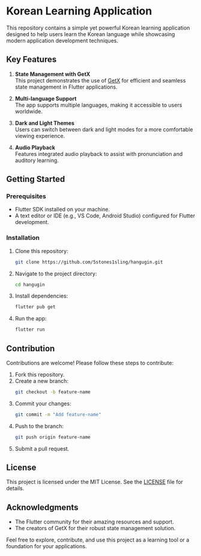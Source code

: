 # Korean Learning Application

This repository contains a simple yet powerful Korean learning application designed to help users learn the Korean language while showcasing modern application development techniques.

## Key Features

1. **State Management with GetX**  
   This project demonstrates the use of [GetX](https://pub.dev/packages/get) for efficient and seamless state management in Flutter applications.

2. **Multi-language Support**  
   The app supports multiple languages, making it accessible to users worldwide.

3. **Dark and Light Themes**  
   Users can switch between dark and light modes for a more comfortable viewing experience.

4. **Audio Playback**  
   Features integrated audio playback to assist with pronunciation and auditory learning.

## Getting Started

### Prerequisites
- Flutter SDK installed on your machine.
- A text editor or IDE (e.g., VS Code, Android Studio) configured for Flutter development.

### Installation
1. Clone this repository:
   ```bash
   git clone https://github.com/5stones1sling/hangugin.git
   ```
2. Navigate to the project directory:
   ```bash
   cd hangugin
   ```
3. Install dependencies:
   ```bash
   flutter pub get
   ```
4. Run the app:
   ```bash
   flutter run
   ```

## Contribution
Contributions are welcome! Please follow these steps to contribute:
1. Fork this repository.
2. Create a new branch:
   ```bash
   git checkout -b feature-name
   ```
3. Commit your changes:
   ```bash
   git commit -m "Add feature-name"
   ```
4. Push to the branch:
   ```bash
   git push origin feature-name
   ```
5. Submit a pull request.

## License
This project is licensed under the MIT License. See the [LICENSE](LICENSE) file for details.

## Acknowledgments
- The Flutter community for their amazing resources and support.
- The creators of GetX for their robust state management solution.

Feel free to explore, contribute, and use this project as a learning tool or a foundation for your applications.

